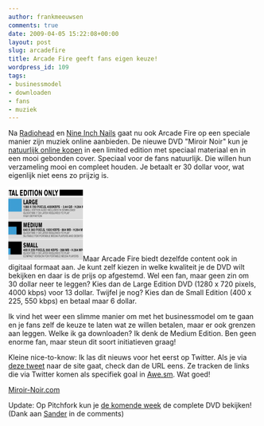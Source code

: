 ```yaml
---
author: frankmeeuwsen
comments: true
date: 2009-04-05 15:22:08+00:00
layout: post
slug: arcadefire
title: Arcade Fire geeft fans eigen keuze!
wordpress_id: 109
tags:
- businessmodel
- downloaden
- fans
- muziek
---
```


Na [Radiohead](http://www.frank-ly.nl/radiohead-en-de-waarde-van-muziek) en [Nine Inch Nails](http://www.frank-ly.nl/hoe-nine-inch-nails-zijn-muziek-verkoopt-op-de-iphone#comments) gaat nu ook Arcade Fire op een speciale manier zijn muziek online aanbieden. De nieuwe DVD "Miroir Noir" kun je [natuurlijk online kopen](http://www.miroir-noir.com/) in een limited edition met speciaal materiaal en in een mooi gebonden cover. Speciaal voor de fans natuurlijk. Die willen hun verzameling mooi en compleet houden. Je betaalt er 30 dollar voor, wat eigenlijk niet eens zo prijzig is.

[![arcadefire](../images/uploadimages/arcadefire-150x150.png)](../images/uploadimages/arcadefire.png)Maar Arcade Fire biedt dezelfde content ook in digitaal formaat aan. Je kunt zelf kiezen in welke kwaliteit je de DVD wilt bekijken en daar is de prijs op afgestemd. Wel een fan, maar geen zin om 30 dollar neer te leggen? Kies dan de Large Edition DVD (1280 x 720 pixels, 4000 kbps) voor 13 dollar. Twijfel je nog? Kies dan de Small Edition (400 x 225, 550 kbps) en betaal maar 6 dollar.

Ik vind het weer een slimme manier om met het businessmodel om te gaan en je fans zelf de keuze te laten wat ze willen betalen, maar er ook grenzen aan leggen. Welke ik ga downloaden? Ik denk de Medium Edition. Ben geen enorme fan, maar steun dit soort initiatieven graag!

Kleine nice-to-know: Ik las dit nieuws voor het eerst op Twitter. Als je via [deze tweet](http://twitter.com/trent_reznor/statuses/1457210157) naar de site gaat, check dan de URL eens. Ze tracken de links die via Twitter komen als specifiek goal in [Awe.sm](http://awe.sm). Wat goed!

[Miroir-Noir.com](http://www.miroir-noir.com/)

Update: Op Pitchfork kun je [de komende week](http://pitchfork.com/news/34996-watch-arcade-fires-imiroir-noiri-now-on-pitchforktvs-one-week-only/) de complete DVD bekijken! (Dank aan [Sander](http://djsandeman.com/) in de comments)
